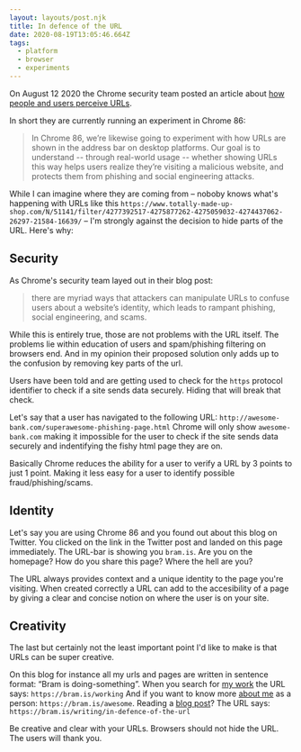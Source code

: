 ```yaml
---
layout: layouts/post.njk
title: In defence of the URL
date: 2020-08-19T13:05:46.664Z
tags:
  - platform
  - browser
  - experiments
---
```

On August 12 2020 the Chrome security team posted an article about [how people and users perceive URLs](https://blog.chromium.org/2020/08/helping-people-spot-spoofs-url.html).

In short they are currently running an experiment in Chrome 86:

> In Chrome 86, we’re likewise going to experiment with how URLs are shown in the address bar on desktop platforms. Our goal is to understand -- through real-world usage -- whether showing URLs this way helps users realize they’re visiting a malicious website, and protects them from phishing and social engineering attacks.

While I can imagine where they are coming from – noboby knows what's happening with URLs like this `https://www.totally-made-up-shop.com/N/51141/filter/4277392517-4275877262-4275059032-4274437062-26297-21584-16639/` – I'm strongly against the decision to hide parts of the URL. Here's why:

## Security
As Chrome's security team layed out in their blog post: 
> there are myriad ways that attackers can manipulate URLs to confuse users about a website’s identity, which leads to rampant phishing, social engineering, and scams.

While this is entirely true, those are not problems with the URL itself. The problems lie within education of users and spam/phishing filtering on browsers end. And in my opinion their proposed solution only adds up to the confusion by removing key parts of the url.

Users have been told and are getting used to check for the `https` protocol identifier to check if a site sends data securely. Hiding that will break that check. 

Let's say that a user has navigated to the following URL: 
`http://awesome-bank.com/superawesome-phishing-page.html`
Chrome will only show `awesome-bank.com` making it impossible for the user to check if the site sends data securely and indentifying the fishy html page they are on. 

Basically Chrome reduces the ability for a user to verify a URL by 3 points to just 1 point. Making it less easy for a user to identify possible fraud/phishing/scams.

## Identity
Let's say you are using Chrome 86 and you found out about this blog on Twitter. You clicked on the link in the Twitter post and landed on this page immediately. The URL-bar is showing you `bram.is`. Are you on the homepage? How do you share this page? Where the hell are you? 

The URL always provides context and a unique identity to the page you're visiting. When created correctly a URL can add to the accesibility of a page by giving a clear and concise notion on where the user is on your site. 

## Creativity
The last but certainly not the least important point I'd like to make is that URLs can be super creative. 

On this blog for instance all my urls and pages are written in sentence format: “Bram is doing-something”.
When you search for [my work](/working) the URL says: `https://bram.is/working`
And if you want to know more [about me](/awesome) as a person: `https://bram.is/awesome`.
Reading a [blog post](/writing)? The URL says: `https://bram.is/writing/in-defence-of-the-url` 

Be creative and clear with your URLs. Browsers should not hide the URL. The users will thank you.
